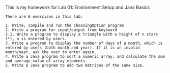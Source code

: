 This is my homework for Lab 01: Environment Setup and Java Basics

    There are 6 exercises in this lab:
    
	1. Write, compile and run the ChoosingOption program
	2. Write a program for input/output from keyboard
	2.1. Write a program to display a triangle with a height of n stars (*), n is entered by users.
	3. Write a program to display the number of days of a month, which is entered by users (both month and year). If it is an invalid month/year, ask the user to enter again.
	4. Write a Java program to sort a numeric array, and calculate the sum and average value of array elements.
	5. Write a Java program to add two matrices of the same size.
